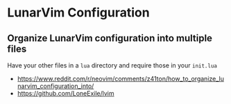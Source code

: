 # LunarVim Configuration

## Organize LunarVim configuration into multiple files

Have your other files in a `lua` directory and require those in your `init.lua`

- https://www.reddit.com/r/neovim/comments/z41ton/how_to_organize_lunarvim_configuration_into/
- https://github.com/LoneExile/lvim
